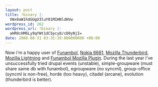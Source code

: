 ```yaml
---
layout: post
title: !binary |-
  VWx0aW1hdGUgU3luY01MIHNldHVw
wordpress_id: 262
wordpress_url: !binary |-
  aHR0cHM6Ly9qYWt1dC5pcy8/cD0yNjI=
date: 2008-08-31 03:35:39.000000000 +00:00
---
```

Now i'm a happy user of <a href="http://www.funambol.com/">Funambol</a>, <a href="http://en.wikipedia.org/wiki/Nokia_6681">Nokia 6681</a>, <a href="http://www.mozilla.com/thunderbird/">Mozilla Thunderbird</a>, <a href="https://addons.mozilla.org/en-US/thunderbird/addon/2313">Mozilla Lightning</a> and <a href="https://addons.mozilla.org/en-US/thunderbird/addon/8616">Funambol Mozilla Plugin</a>. During the last year i've unsuccessfully tried drupal events (unstable), simple-groupware (must share same db with funambol), egroupware (no syncml), group-office (syncml is non-free), horde (too heavy), citadel (arcane), evolution (thunderbird is better).
